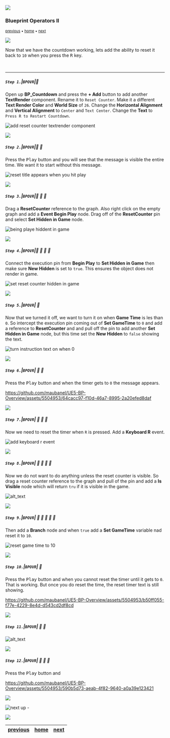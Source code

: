 ![](../images/line3.png)

### Blueprint Operators II

<sub>[previous](../operators/README.md#user-content-blueprint-operators) • [home](../README.md#user-content-ue5-bp-overview) • [next](../)</sub>

![](../images/line3.png)

Now that we have the countdown working, lets add the ability to reset it back to `10` when you press the <kbd>R</kbd> key.

<br>

---

##### `Step 1.`\|`BPOVR`|:small_blue_diamond:

Open up **BP_Countdown** and press the **+ Add** button to add another **TextRender** component.  Rename it to `Reset Counter`. Make it a different **Text Render Color** and **World Size** of `26`.  Change the **Horizontal Alignment** and **Vertical Alignment** to `Center` and `Text Center`.  Change the **Text** to `Press R to Restart Countdown`.

![add reset counter textrender component](images/addResetNode.png)

![](../images/line2.png)

##### `Step 2.`\|`BPOVR`|:small_blue_diamond: :small_blue_diamond: 

Press the <kbd>Play</kbd> button and you will see that the message is visible the entire time. We want it to start without this message.

![reset title appears when you hit play](images/alwaysReset.png)

![](../images/line2.png)

##### `Step 3.`\|`BPOVR`|:small_blue_diamond: :small_blue_diamond: :small_blue_diamond:

Drag a **ResetCounter** reference to the graph.  Also right click on the empty graph and add a **Event Begin Play** node. Drag off of the **ResetCounter** pin and select **Set Hidden in Game** node.

![being playe hiddent in game](images/setHidden.png)

![](../images/line2.png)

##### `Step 4.`\|`BPOVR`|:small_blue_diamond: :small_blue_diamond: :small_blue_diamond: :small_blue_diamond:

Connect the execution pin from **Begin Play** to **Set Hidden in Game** then make sure **New Hidden** is set to `true`.  This ensures the object does not render in game.

![set reset counter hidden in game](images/newHiddenTrue.png)

![](../images/line2.png)

##### `Step 5.`\|`BPOVR`| :small_orange_diamond:

Now that we turned it off, we want to turn it on when **Game Time** is les than `0`.  So intercept the execution pin coming out of **Set GameTime** to `0` and add a reference to **ResetCounter** and and pull off the pin to add another **Set Hidden in Game** node, but this time set the **New Hidden** to `false` showing the text.

![turn instruction text on when 0](images/Unhide.png)

![](../images/line2.png)

##### `Step 6.`\|`BPOVR`| :small_orange_diamond: :small_blue_diamond:

Press the <kbd>Play</kbd> button and when the timer gets to `0` the message appears.

https://github.com/maubanel/UE5-BP-Overview/assets/5504953/64cacc97-f10d-46a7-8995-2a20efed8daf

![](../images/line2.png)

##### `Step 7.`\|`BPOVR`| :small_orange_diamond: :small_blue_diamond: :small_blue_diamond:

Now we need to reset the timer when `R` is pressed. Add a **Keyboard R** event.

![add keyboard r event](images/addREvent.png)

![](../images/line2.png)

##### `Step 8.`\|`BPOVR`| :small_orange_diamond: :small_blue_diamond: :small_blue_diamond: :small_blue_diamond:

Now we do not want to do anything unless the reset counter is visible.  So drag a reset counter reference to the graph and pull of the pin and add a **Is Visible** node which will return `tru` if it is visible in the game.

![alt_text](images/whenResetVisible.png)

![](../images/line2.png)

##### `Step 9.`\|`BPOVR`| :small_orange_diamond: :small_blue_diamond: :small_blue_diamond: :small_blue_diamond: :small_blue_diamond:

Then add a **Branch** node and when `true` add a **Set GameTime** variable nad reset it to `10`.

![reset game time to 10](images/branchComment.png)

![](../images/line2.png)

##### `Step 10.`\|`BPOVR`| :large_blue_diamond:

Press the <kbd>Play</kbd> button and when you cannot reset the timer until it gets to `0`.  That is working.  But once you do reset the time, the reset timer text is still showing.

https://github.com/maubanel/UE5-BP-Overview/assets/5504953/b50ff055-f77e-4229-8e4d-d543cd2df8cd

![](../images/line2.png)

##### `Step 11.`\|`BPOVR`| :large_blue_diamond: :small_blue_diamond: 

![alt_text](images/setHiddenAfterReset.png)

![](../images/line2.png)

##### `Step 12.`\|`BPOVR`| :large_blue_diamond: :small_blue_diamond: :small_blue_diamond: 

Press the <kbd>Play</kbd> button and 

https://github.com/maubanel/UE5-BP-Overview/assets/5504953/590b5d73-aeab-4f82-9640-a0a39e123421

![](../images/line.png)

<!-- <img src="https://via.placeholder.com/1000x100/45D7CA/000000/?text=Next Up - Iteration"> -->

![next up - ](images/banner.png)

![](../images/line.png)

| [previous](../operators/README.md#user-content-blueprint-operators)| [home](../README.md#user-content-ue5-bp-overview) | [next](../)|
|---|---|---|
